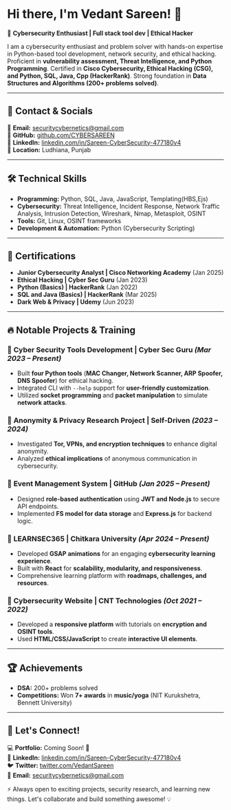 # Hi there, I'm Vedant Sareen! 👋

🚀 **Cybersecurity Enthusiast | Full stack tool dev | Ethical Hacker**

I am a cybersecurity enthusiast and problem solver with hands-on expertise in Python-based tool development, network security, and ethical hacking. Proficient in **vulnerability assessment, Threat Intelligence, and Python Programming**. Certified in **Cisco Cybersecurity, Ethical Hacking (CSG), and Python, SQL, Java, Cpp (HackerRank)**. Strong foundation in **Data Structures and Algorithms (200+ problems solved)**.

---

## 📌 Contact & Socials

📧 **Email:** securitycybernetics@gmail.com  
🐙 **GitHub:** [github.com/CYBERSAREEN](https://github.com/CYBERSAREEN)  
🔗 **LinkedIn:** [linkedin.com/in/Sareen-CyberSecurity-477180v4](https://www.linkedin.com/in/Sareen-CyberSecurity-477180v4/)  
📍 **Location:** Ludhiana, Punjab

---

## 🛠️ Technical Skills

- **Programming:** Python, SQL, Java, JavaScript, Templating(HBS,Ejs)
- **Cybersecurity:** Threat Intelligence, Incident Response, Network Traffic Analysis, Intrusion Detection, Wireshark, Nmap, Metasploit, OSINT
- **Tools:** Git, Linux, OSINT frameworks
- **Development & Automation:** Python (Cybersecurity Scripting)

---

## 🎯 Certifications

- **Junior Cybersecurity Analyst | Cisco Networking Academy** (Jan 2025)
- **Ethical Hacking | Cyber Sec Guru** (Jan 2023)
- **Python (Basics) | HackerRank** (Jan 2022)
- **SQL and Java (Basics) | HackerRank** (Mar 2025)
- **Dark Web & Privacy | Udemy** (Jun 2023)

---

## 🔥 Notable Projects & Training

### 🔹 **Cyber Security Tools Development** | Cyber Sec Guru *(Mar 2023 – Present)*
- Built **four Python tools** (**MAC Changer, Network Scanner, ARP Spoofer, DNS Spoofer**) for ethical hacking.
- Integrated CLI with `--help` support for **user-friendly customization**.
- Utilized **socket programming** and **packet manipulation** to simulate **network attacks**.

### 🔹 **Anonymity & Privacy Research Project** | Self-Driven *(2023 – 2024)*
- Investigated **Tor, VPNs, and encryption techniques** to enhance digital anonymity.
- Analyzed **ethical implications** of anonymous communication in cybersecurity.

### 🔹 **Event Management System** | GitHub *(Jan 2025 – Present)*
- Designed **role-based authentication** using **JWT and Node.js** to secure API endpoints.
- Implemented **FS model for data storage** and **Express.js** for backend logic.

### 🔹 **LEARNSEC365** | Chitkara University *(Apr 2024 – Present)*
- Developed **GSAP animations** for an engaging **cybersecurity learning experience**.
- Built with **React** for **scalability, modularity, and responsiveness**.
- Comprehensive learning platform with **roadmaps, challenges, and resources**.

### 🔹 **Cybersecurity Website** | CNT Technologies *(Oct 2021 – 2022)*
- Developed a **responsive platform** with tutorials on **encryption and OSINT tools**.
- Used **HTML/CSS/JavaScript** to create **interactive UI elements**.

---

## 🏆 Achievements

- **DSA:** 200+ problems solved
- **Competitions:** Won **7+ awards** in **music/yoga** (NIT Kurukshetra, Bennett University)

---

## 📢 Let's Connect!

💻 **Portfolio:** Coming Soon! 🚀  
🔗 **LinkedIn:** [linkedin.com/in/Sareen-CyberSecurity-477180v4](https://www.linkedin.com/in/Sareen-CyberSecurity-477180v4/)  
🐦 **Twitter:** [twitter.com/VedantSareen](#)  
📧 **Email:** securitycybernetics@gmail.com  

⚡ Always open to exciting projects, security research, and learning new things. Let's collaborate and build something awesome! 💡

